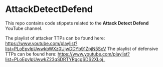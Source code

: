 # AttackDetectDefend

This repo contains code stippets related to the **Attack Detect Defend** YouTube channel.

The playlist of attacker TTPs can be found here: https://www.youtube.com/playlist?list=PLoEpvlpUwwkbWXz0UjwDDYb91ZpjN5ScV
The playlist of defensive TTPs can be found here: https://www.youtube.com/playlist?list=PLoEpvlpUwwkZ23qSDRTYRgcgSDS2XLoj_
